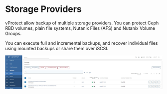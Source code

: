 # Storage Providers

vProtect allow backup of multiple storage providers. You can protect Ceph RBD volumes, plain file systems, Nutanix Files \(AFS\) and Nutanix Volume Groups.

You can execute full and incremental backups, and recover individual files using mounted backups or share them over iSCSI.

![](../../.gitbook/assets/storage-providers-general%20%281%29%20%281%29%20%282%29%20%282%29%20%282%29.jpg)

